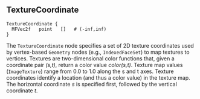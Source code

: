 ## TextureCoordinate


```
TextureCoordinate {
  MFVec2f   point   []   # (-inf,inf)
}
```

The `TextureCoordinate` node specifies a set of 2D texture coordinates used by
vertex-based `Geometry` nodes (e.g., `IndexedFaceSet`) to map textures to
vertices. Textures are two-dimensional color functions that, given a coordinate
pair *(s,t)*, return a color value *color(s,t)*. Texture map values
(`ImageTexture`) range from 0.0 to 1.0 along the s and t axes. Texture
coordinates identify a location (and thus a color value) in the texture map. The
horizontal coordinate *s* is specified first, followed by the vertical
coordinate *t*.


